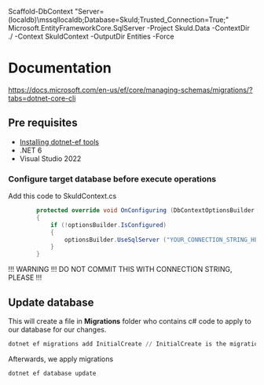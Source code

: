 ﻿Scaffold-DbContext "Server=(localdb)\mssqllocaldb;Database=Skuld;Trusted_Connection=True;" Microsoft.EntityFrameworkCore.SqlServer -Project Skuld.Data -ContextDir ./ -Context SkuldContext -OutputDir Entities -Force

# Documentation

https://docs.microsoft.com/en-us/ef/core/managing-schemas/migrations/?tabs=dotnet-core-cli

## Pre requisites

- [Installing dotnet-ef tools](https://docs.microsoft.com/en-us/ef/core/cli/dotnet)
- .NET 6
- Visual Studio 2022

### Configure target database before execute operations

Add this code to SkuldContext.cs

```csharp
        protected override void OnConfiguring (DbContextOptionsBuilder optionsBuilder)
        {
            if (!optionsBuilder.IsConfigured)
            {
                optionsBuilder.UseSqlServer ("YOUR_CONNECTION_STRING_HERE");
            }
        }
```

!!! WARNING !!! DO NOT COMMIT THIS WITH CONNECTION STRING, PLEASE !!!

## Update database

This will create a file in **Migrations** folder who contains c# code to apply to our database for our changes.

```powershell
dotnet ef migrations add InitialCreate // InitialCreate is the migration name present in the generate filename
```

Afterwards, we apply migrations

```powershell
dotnet ef database update
```


